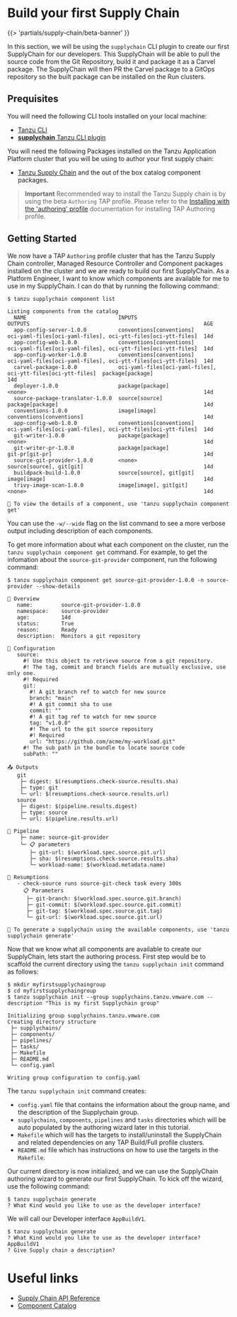 # Build your first Supply Chain

{{> 'partials/supply-chain/beta-banner' }}

In this section, we will be using the `supplychain` CLI plugin to create our first SupplyChain for our developers. This SupplyChain will be able to pull the source code from the Git Repository, build it and package it as a Carvel package. The SupplyChain will then PR the Carvel package to a GitOps repository so the built package can be installed on the Run clusters.

## Prequisites
You will need the following CLI tools installed on your local machine:
* [Tanzu CLI](../../../install-tanzu-cli.hbs.md#install-tanzu-cli)
* [**supplychain** Tanzu CLI plugin](../how-to/install-the-cli.hbs.md)

You will need the following Packages installed on the Tanzu Application Platform cluster that you will be using to author your first supply chain:
* [Tanzu Supply Chain](../how-to/installing-supply-chain/about.hbs.md) and the out of the box catalog component packages.

>**Important**
> Recommended way to install the Tanzu Supply chain is by using the beta `Authoring` TAP profile. Please refer to the [Installing with the 'authoring' profile](../how-to/installing-supply-chain/install-authoring-profile.hbs.md) documentation for installing TAP Authoring profile.

## Getting Started

We now have a TAP `Authoring` profile cluster that has the Tanzu Supply Chain controller, Managed Resource Controller and Component packages installed on the cluster and we are ready to build our first SupplyChain. As a Platform Engineer, I want to know which components are available for me to use in my SupplyChain. I can do that by running the following command:

```
$ tanzu supplychain component list

Listing components from the catalog
  NAME                             INPUTS                                                        OUTPUTS                                                       AGE  
  app-config-server-1.0.0          conventions[conventions]                                      oci-yaml-files[oci-yaml-files], oci-ytt-files[oci-ytt-files]  14d  
  app-config-web-1.0.0             conventions[conventions]                                      oci-yaml-files[oci-yaml-files], oci-ytt-files[oci-ytt-files]  14d  
  app-config-worker-1.0.0          conventions[conventions]                                      oci-yaml-files[oci-yaml-files], oci-ytt-files[oci-ytt-files]  14d  
  carvel-package-1.0.0             oci-yaml-files[oci-yaml-files], oci-ytt-files[oci-ytt-files]  package[package]                                              14d  
  deployer-1.0.0                   package[package]                                              <none>                                                        14d  
  source-package-translator-1.0.0  source[source]                                                package[package]                                              14d  
  conventions-1.0.0                image[image]                                                  conventions[conventions]                                      14d  
  app-config-web-1.0.0             conventions[conventions]                                      oci-yaml-files[oci-yaml-files], oci-ytt-files[oci-ytt-files]  14d   
  git-writer-1.0.0                 package[package]                                              <none>                                                        14d  
  git-writer-pr-1.0.0              package[package]                                              git-pr[git-pr]                                                14d  
  source-git-provider-1.0.0        <none>                                                        source[source], git[git]                                      14d  
  buildpack-build-1.0.0            source[source], git[git]                                      image[image]                                                  14d  
  trivy-image-scan-1.0.0           image[image], git[git]                                        <none>                                                        14d  

🔎 To view the details of a component, use 'tanzu supplychain component get'
```
You can use the `-w/--wide` flag on the list command to see a more verbose output including description of each components.


To get more information about what each component on the cluster, run the `tanzu supplychain component get` command. For example, to get the infomation about the `source-git-provider` component, run the following command:

```
$ tanzu supplychain component get source-git-provider-1.0.0 -n source-provider --show-details

📡 Overview
   name:         source-git-provider-1.0.0
   namespace:    source-provider
   age:          14d
   status:       True
   reason:       Ready
   description:  Monitors a git repository

📝 Configuration
   source:
     #! Use this object to retrieve source from a git repository.
     #! The tag, commit and branch fields are mutually exclusive, use only one.
     #! Required
     git:
       #! A git branch ref to watch for new source
       branch: "main"
       #! A git commit sha to use
       commit: ""
       #! A git tag ref to watch for new source
       tag: "v1.0.0"
       #! The url to the git source repository
       #! Required
       url: "https://github.com/acme/my-workload.git"
     #! The sub path in the bundle to locate source code
     subPath: ""

📤 Outputs
   git
    ├─ digest: $(resumptions.check-source.results.sha)
    ├─ type: git
    └─ url: $(resumptions.check-source.results.url)
   source
    ├─ digest: $(pipeline.results.digest)
    ├─ type: source
    └─ url: $(pipeline.results.url)

🏃 Pipeline   
    ├─ name: source-git-provider
    └─ 📋 parameters
       ├─ git-url: $(workload.spec.source.git.url)
       ├─ sha: $(resumptions.check-source.results.sha)
       └─ workload-name: $(workload.metadata.name)

🔁 Resumptions
   - check-source runs source-git-check task every 300s
     📋 Parameters
      ├─ git-branch: $(workload.spec.source.git.branch)
      ├─ git-commit: $(workload.spec.source.git.commit)
      ├─ git-tag: $(workload.spec.source.git.tag)
      └─ git-url: $(workload.spec.source.git.url)

🔎 To generate a supplychain using the available components, use 'tanzu supplychain generate'

```
Now that we know what all components are available to create our SupplyChain, lets start the authoring process. First step would be to scaffold the current directory using the `tanzu supplychain init` command as follows:

```
$ mkdir myfirstsupplychaingroup
$ cd myfirstsupplychaingroup
$ tanzu supplychain init --group supplychains.tanzu.vmware.com --description "This is my first Supplychain group"

Initializing group supplychains.tanzu.vmware.com
Creating directory structure
 ├─ supplychains/
 ├─ components/
 ├─ pipelines/
 ├─ tasks/
 ├─ Makefile
 ├─ README.md
 └─ config.yaml

Writing group configuration to config.yaml
```

The `tanzu supplychain init` command creates:
* `config.yaml` file that contains the information about the group name, and the description of the Supplychain group.
* `supplychains`, `components`, `pipelines` and `tasks` directories which will be auto populated by the authoring wizard later in this tutorial.
* `Makefile` which will has the targets to install/uninstall the SupplyChain and related dependencies on any TAP Build/Full profile clusters.
* `README.md` file which has instructions on how to use the targets in the `Makefile`.

Our current directory is now initialized, and we can use the SupplyChain authoring wizard to generate our first SupplyChain. To kick off the wizard, use the following command:

```
$ tanzu supplychain generate
? What Kind would you like to use as the developer interface?
```
We will call our Developer interface `AppBuildV1`.

```
$ tanzu supplychain generate
? What Kind would you like to use as the developer interface? AppBuildV1
? Give Supply chain a description? 
```

[//]: # (Keep this section at the bottom of the doc)
# Useful links

* [Supply Chain API Reference](../../reference/api/supplychain.hbs.md)
* [Component Catalog](../../reference/catalog/about.hbs.md)